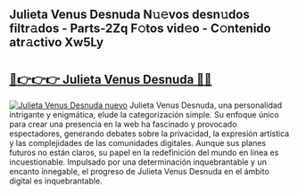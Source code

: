 ## Julieta Venus Desnuda N𝚞𝚎vos desn𝚞dos filtr𝚊dos - Parts-2Zq F𝚘tos vid𝚎o - C𝚘ntenido atr𝚊ctivo Xw5Ly

# <h2><a href="http://mb0qk4u.tromn.icu/?c=Julieta+Venus+Desnuda">🔗👉👉👉 Julieta Venus Desnuda 🔗🔗</a></h2>

[![Julieta Venus Desnuda nuevo](https://i.imgur.com/pEAQMta.gif)](http://mb0qk4u.tromn.icu/?c=Julieta+Venus+Desnuda)
Julieta Venus Desnuda, una personalidad intrigante y enigmática, elude la categorización simple. Su enfoque único para crear una presencia en la web ha fascinado y provocado espectadores, generando debates sobre la privacidad, la expresión artística y las complejidades de las comunidades digitales. Aunque sus planes futuros no están claros, su papel en la redefinición del mundo en línea es incuestionable. Impulsado por una determinación inquebrantable y un encanto innegable, el progreso de Julieta Venus Desnuda en el ámbito digital es inquebrantable.
